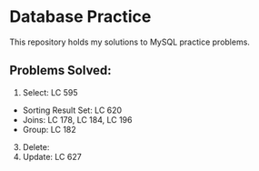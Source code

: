 # Database Practice
This repository holds my solutions to MySQL practice problems.
## Problems Solved:
1. Select: LC 595
  * Sorting Result Set: LC 620
  * Joins: LC 178, LC 184, LC 196
  * Group: LC 182
3. Delete:
5. Update: LC 627

